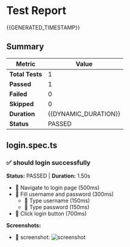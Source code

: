 # Test Report

{{GENERATED_TIMESTAMP}}

## Summary

| Metric | Value |
|--------|-------|
| **Total Tests** | 1 |
| **Passed** | 1 |
| **Failed** | 0 |
| **Skipped** | 0 |
| **Duration** | {{DYNAMIC_DURATION}} |
| **Status** | PASSED |

## login.spec.ts

### ✅ should login successfully

**Status:** PASSED | **Duration:** 1.50s

- 🔹 Navigate to login page (500ms)
- 🔹 Fill username and password (300ms)
  - 🔹 Type username (150ms)
  - 🔹 Type password (150ms)
- 🔹 Click login button (700ms)

**Screenshots:**
- 📸 screenshot: ![screenshot](screenshots/test-uuid-1.png)

